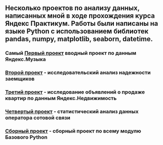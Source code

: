 ## Несколько проектов по анализу данных, написанных мной в ходе прохождения курса Яндекс Практикум. Работы были написаны на языке Python с использованием библиотек pandas, numpy, matplotlib, seaborn, datetime.
### Самый [Первый проект](https://github.com/TemirMys/data_analysis/blob/main/1st%20project.ipynb) вводный проект по данным Яндекс.Музыка 
### [Второй проект](https://github.com/TemirMys/data_analysis/blob/main/2nd%20project.ipynb) - исследовательский анализ надежности заемщиков
### [Третий проект](https://github.com/TemirMys/data_analysis/blob/main/3rd%20project.ipynb) - исследование объявлений о продаже квартир по данным Яндекс.Недвижимость 
### [Четвертый проект](https://github.com/TemirMys/data_analysis/blob/main/4th%20project.ipynb) - статистический анализ данных оператора сотовой связи
### [Сборный проект](https://github.com/TemirMys/data_analysis/blob/main/complete%20project.ipynb) - сборный проект по всему модулю Базового Python 
